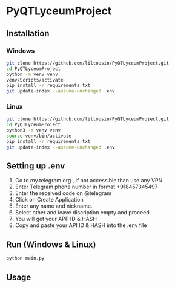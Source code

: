 # PyQTLyceumProject

## Installation
### Windows
```bash
git clone https://github.com/liltousin/PyQTLyceumProject.git
cd PyQTLyceumProject
python -m venv venv
venv/Scripts/activate
pip install -r requirements.txt
git update-index --assume-unchanged .env
```
### Linux 
```bash
git clone https://github.com/liltousin/PyQTLyceumProject.git
cd PyQTLyceumProject
python3 -m venv venv
source venv/bin/activate
pip install -r requirements.txt
git update-index --assume-unchanged .env
```
## Setting up .env
1. Go to my.telegram.org , if not accessible than use any VPN<br>
2. Enter Telegram phone number in format +918457345497<br>
3. Enter the received code on @telegram<br>
4. Click on Create Application<br>
5. Enter any name and nickname.<br>
6. Select other and leave discription empty and proceed.<br>
7. You will get your APP ID & HASH<br>
9. Сopy and paste your API ID & HASH into the .env file<br>

## Run (Windows & Linux)
```bash
python main.py
```

## Usage
